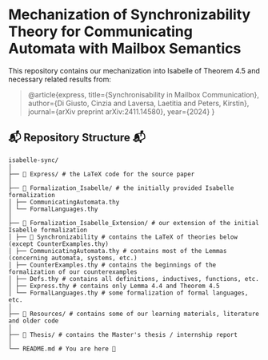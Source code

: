 # Mechanization of Synchronizability  Theory for Communicating Automata with Mailbox Semantics 

This repository contains our mechanization into Isabelle of Theorem 4.5 and necessary related results from:
> @article{express,
  title={Synchronisability in Mailbox Communication},
  author={Di Giusto, Cinzia and Laversa, Laetitia and Peters, Kirstin},
  journal={arXiv preprint arXiv:2411.14580},
  year={2024}
}

## 📬 Repository Structure 📬

```plaintext
isabelle-sync/
│
├── 📂 Express/ # the LaTeX code for the source paper 
│
├── 📂 Formalization_Isabelle/ # the initially provided Isabelle formalization
│ ├── CommunicatingAutomata.thy 
│ └── FormalLanguages.thy 
│
├── 📂 Formalization_Isabelle_Extension/ # our extension of the initial Isabelle formalization
│ ├── 📂 Synchronizability # contains the LaTeX of theories below (except CounterExamples.thy)
│ ├── CommunicatingAutomata.thy # contains most of the Lemmas (concerning automata, systems, etc.)
│ ├── CounterExamples.thy # contains the beginnings of the formalization of our counterexamples
│ ├── Defs.thy # contains all definitions, inductives, functions, etc.
│ ├── Express.thy # contains only Lemma 4.4 and Theorem 4.5
│ └── FormalLanguages.thy # some formalization of formal languages, etc.
│
├── 📂 Resources/ # contains some of our learning materials, literature and older code
│
├── 📂 Thesis/ # contains the Master's thesis / internship report
│
└── README.md # You are here 📖

